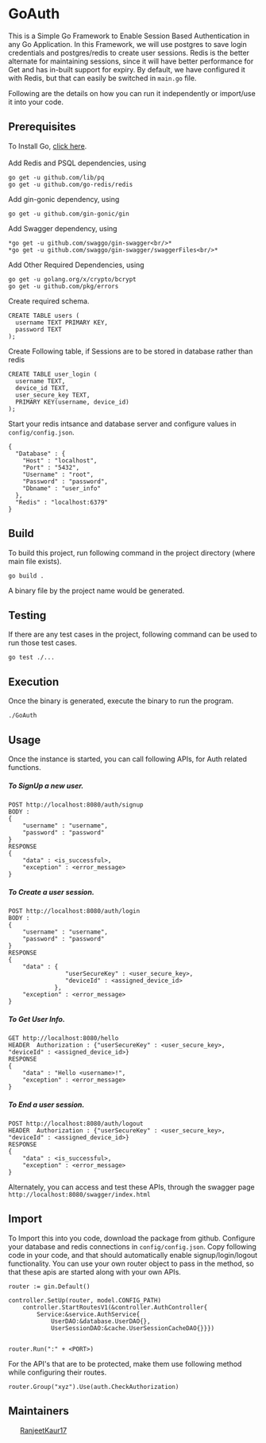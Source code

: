 # GoAuth

This is a Simple Go Framework to Enable Session Based Authentication in any Go Application. In this Framework, we will use postgres to save login credentials and postgres/redis to create user sessions. Redis is the better alternate for maintaining sessions, since it will have better performance for Get and has in-built support for expiry. By default, we have configured it with Redis, but that can easily be switched in `main.go` file. 

Following are the details on how you can run it independently or import/use it into your code.

## Prerequisites
To Install Go, <a href="https://golang.org/doc/install">click here</a>.<br/><br/>
Add Redis and PSQL dependencies, using
```
go get -u github.com/lib/pq
go get -u github.com/go-redis/redis
```
Add gin-gonic dependency, using 
```
go get -u github.com/gin-gonic/gin
```
Add Swagger dependency, using
```
*go get -u github.com/swaggo/gin-swagger<br/>*
*go get -u github.com/swaggo/gin-swagger/swaggerFiles<br/>*
```
Add Other Required Dependencies, using
```
go get -u golang.org/x/crypto/bcrypt
go get -u github.com/pkg/errors
```
Create required schema.<br/>
```
CREATE TABLE users (
  username TEXT PRIMARY KEY,
  password TEXT
);
```
Create Following table, if Sessions are to be stored in database rather than redis
```
CREATE TABLE user_login (
  username TEXT,
  device_id TEXT,
  user_secure_key TEXT,
  PRIMARY KEY(username, device_id)
);
```

Start your redis intsance and database server and configure values in `config/config.json`.
```
{
  "Database" : {
    "Host" : "localhost",
    "Port" : "5432",
    "Username" : "root",
    "Password" : "password",
    "Dbname" : "user_info"
  },
  "Redis" : "localhost:6379"
}
```


## Build
To build this project, run following command in the project directory (where main file exists).<br/>

`go build .`<br/>

A binary file by the project name would be generated.
 
 ## Testing
 
If there are any test cases in the project, following command can be used to run those test cases.<br/>

`go test ./...`<br/>

## Execution

Once the binary is generated, execute the binary to run the program.<br/>

`./GoAuth`<br/>

## Usage

Once the instance is started, you can call following APIs, for Auth related functions.

##### To SignUp a new user.
```
POST http://localhost:8080/auth/signup
BODY :
{
    "username" : "username",
    "password" : "password"
}
RESPONSE
{
    "data" : <is_successful>,
    "exception" : <error_message>
}
```

##### To Create a user session.

```
POST http://localhost:8080/auth/login
BODY :
{
    "username" : "username",
    "password" : "password"
}
RESPONSE
{
    "data" : {
                "userSecureKey" : <user_secure_key>,
                "deviceId" : <assigned_device_id>
             },
    "exception" : <error_message>
}
```

##### To Get User Info.

```
GET http://localhost:8080/hello
HEADER  Authorization : {"userSecureKey" : <user_secure_key>, "deviceId" : <assigned_device_id>}
RESPONSE
{
    "data" : "Hello <username>!",
    "exception" : <error_message>
}
```

##### To End a user session.
```
POST http://localhost:8080/auth/logout
HEADER  Authorization : {"userSecureKey" : <user_secure_key>, "deviceId" : <assigned_device_id>}
RESPONSE
{
    "data" : <is_successful>,
    "exception" : <error_message>
}
```

Alternately, you can access and test these APIs, through the swagger page `http://localhost:8080/swagger/index.html`

## Import
To Import this into you code, download the package from github. Configure your database and redis connections in `config/config.json`. Copy following code in your code, and that should automatically enable signup/login/logout functionality. You can use your own router object to pass in the method, so that these apis are started along with your own APIs.
```
router := gin.Default()

controller.SetUp(router, model.CONFIG_PATH)
	controller.StartRoutesV1(&controller.AuthController{
		Service:&service.AuthService{
			UserDAO:&database.UserDAO{},
			UserSessionDAO:&cache.UserSessionCacheDAO{}}})
			

router.Run(":" + <PORT>)			
```

For the API's that are to be protected, make them use following method while configuring their routes.
```
router.Group("xyz").Use(auth.CheckAuthorization)
```

## Maintainers
<ul><a href="https://github.com/RanjeetKaur17">RanjeetKaur17</a></ul>
